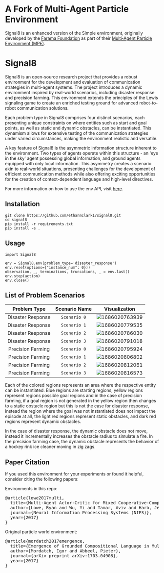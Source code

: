 # A Fork of Multi-Agent Particle Environment

Signal8 is an enhanced version of the Simple environment, originally developed by the [Farama Foundation](https://farama.org/) as part of their [Multi-Agent Particle Environment (MPE)](https://pettingzoo.farama.org/environments/mpe/).

# Signal8

Signal8 is an open-source research project that provides a robust environment for the development and evaluation of communication strategies in multi-agent systems. The project introduces a dynamic environment inspired by real-world scenarios, including disaster response and precision farming. This environment extends the principles of the Lewis signaling game to create an enriched testing ground for advanced robot-to-robot communication solutions.

Each problem type in Signal8 comprises four distinct scenarios, each presenting unique constraints on where entities such as start and goal points, as well as static and dynamic obstacles, can be instantiated. This dynamism allows for extensive testing of the communication strategies under varied circumstances, making the environment realistic and versatile.

A key feature of Signal8 is the asymmetric information structure inherent to the environment. Two types of agents operate within this structure - an 'eye in the sky' agent possessing global information, and ground agents equipped with only local information. This asymmetry creates a scenario akin to real-world situations, presenting challenges for the development of efficient communication methods while also offering exciting opportunities for the creation of context-dependent language and high-level directives.

For more information on how to use the env API, visit [here](https://pettingzoo.farama.org/content/basic_usage/).

## Installation

```
git clone https://github.com/ethanmclark1/signal8.git
cd signal8
pip install -r requirements.txt
pip install -e .
```

## Usage

```
import Signal8

env = Signal8.env(problem_type='disaster_response')
env.reset(options={"instance_num": 0}))
observation, _, terminations, truncations, _ = env.last()
env.step(action)
env.close()
```

## List of Problem Scenarios

|   Problem Type   | Scenario Name |                 Visualization                 |
| :---------------: | :------------: | :--------------------------------------------: |
| Disaster Response | ``Scenario 0`` | ![1686020763939](image/README/1686020763939.png) |
| Disaster Response | ``Scenario 1`` | ![1686020779535](image/README/1686020779535.png) |
| Disaster Response | ``Scenario 2`` | ![1686020786030](image/README/1686020786030.png) |
| Disaster Response | ``Scenario 3`` | ![1686020791018](image/README/1686020791018.png) |
| Precision Farming | ``Scenario 0`` | ![1686020795924](image/README/1686020795924.png) |
| Precision Farming | ``Scenario 1`` | ![1686020806802](image/README/1686020806802.png) |
| Precision Farming | ``Scenario 2`` | ![1686020812061](image/README/1686020812061.png) |
| Precision Farming | ``Scenario 3`` | ![1686020816573](image/README/1686020816573.png) |

Each of the colored regions represents an area where the respective entity can be instantiated. Blue regions are starting regions, yellow regions represent regions possible goal regions and in the case of precision farming, if a goal region is not generated in the yellow region then changes to a static obstacle region but this is not the case for disaster response, instead the region where the goal was not instantiated does not impact the episode at all, the light red regions represent static obstacles, and dark red regions represent dynamic obstacles.

In the case of disaster response, the dynamic obstacle does not move, instead it incrementally increases the obstacle radius to simulate a fire. In the precision farming case, the dynamic obstacle represents the behavior of a hockey rink ice cleaner moving in zig zags. 

## Paper Citation

If you used this environment for your experiments or found it helpful, consider citing the following papers:

Environments in this repo:

<pre>
@article{lowe2017multi,
  title={Multi-Agent Actor-Critic for Mixed Cooperative-Competitive Environments},
  author={Lowe, Ryan and Wu, Yi and Tamar, Aviv and Harb, Jean and Abbeel, Pieter and Mordatch, Igor},
  journal={Neural Information Processing Systems (NIPS)},
  year={2017}
}
</pre>

Original particle world environment:

<pre>
@article{mordatch2017emergence,
  title={Emergence of Grounded Compositional Language in Multi-Agent Populations},
  author={Mordatch, Igor and Abbeel, Pieter},
  journal={arXiv preprint arXiv:1703.04908},
  year={2017}
}
</pre>
